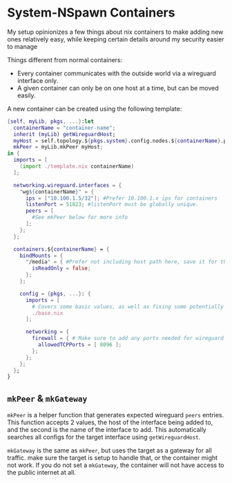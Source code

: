 # System-NSpawn Containers

My setup opinionizes a few things about nix containers to make adding new ones relatively easy, while keeping
certain details around my security easier to manage

Things different from normal containers:
* Every container communicates with the outside world via a wireguard interface only.
* A given container can only be on one host at a time, but can be moved easily.

A new container can be created using the following template:
```nix
{self, myLib, pkgs, ...}:let
  containerName = "container-name";
  inherit (myLib) getWireguardHost;
  myHost = self.topology.${pkgs.system}.config.nodes.${containerName}.parent;
  mkPeer = myLib.mkPeer myHost;
in {
  imports = [
    (import ./template.nix containerName)
  ];

  networking.wireguard.interfaces = {
    "wg${containerName}" = {
      ips = ["10.100.1.5/32"]; #Prefer 10.100.1.x ips for containers
      listenPort = 51823; #listenPort must be globally unique.
      peers = [
        #See mkPeer below for more info
      ];
    };
  };

  containers.${containerName} = {
    bindMounts = {
      "/media" = { #Prefer not including host path here, save it for the host itself
        isReadOnly = false;
      };
    };

    config = {pkgs, ...}: {
      imports = [
        # Covers some basic values, as well as fixing some potentially buggy networking issues
        ./base.nix
      ];

      networking = {
        firewall = { # Make sure to add any ports needed for wireguard
          allowedTCPPorts = [ 8096 ];
        };
      };
    };
  };
}
```

## `mkPeer` & `mkGateway`

`mkPeer` is a helper function that generates expected wireguard `peers` entries.  
This function accepts 2 values, the host of the interface being added to, and the second is the name of the
interface to add.  This automatically searches all configs for the target interface using `getWireguardHost`.

`mkGateway` is the same as `mkPeer`, but uses the target as a gateway for all traffic. make sure the target
is setup to handle that, or the container might not work.  If you do not set a `mkGateway`, the container will
not have access to the public internet at all.
